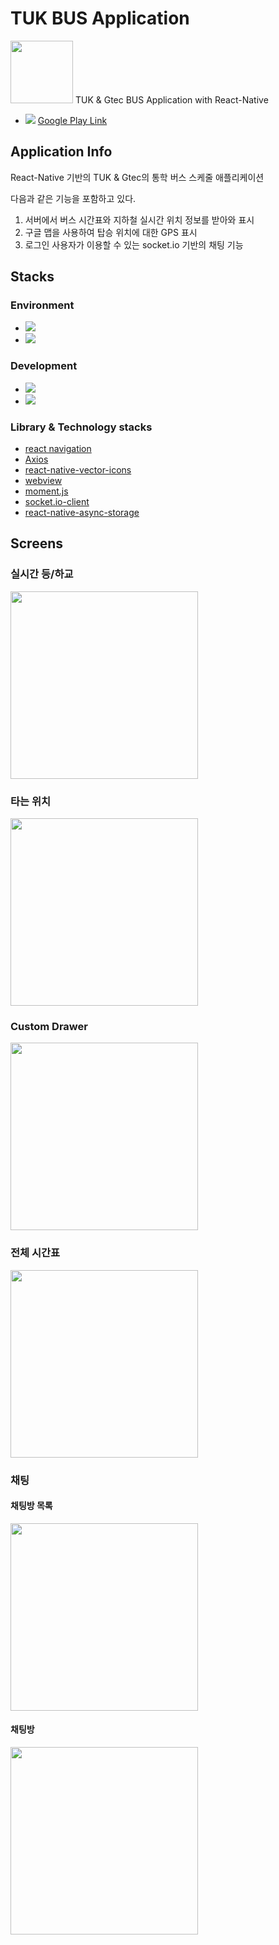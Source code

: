 # TUK BUS Application
<img src="./images/AppIcon.png" width=100>
TUK & Gtec BUS Application with React-Native

- <img src="https://img.shields.io/badge/googleplay-414141?style=flat-square&logo=googleplay&logoColor=black"/>  [Google Play Link](https://play.google.com/store/apps/details?id=com.tuk_bus&hl=en-KR)

## Application Info
React-Native 기반의 TUK & Gtec의 통학 버스 스케줄 애플리케이션

다음과 같은 기능을 포함하고 있다.
1. 서버에서 버스 시간표와 지하철 실시간 위치 정보를 받아와 표시
2. 구글 맵을 사용하여 탑승 위치에 대한 GPS 표시
3. 로그인 사용자가 이용할 수 있는 socket.io 기반의 채팅 기능

## Stacks
### Environment
- <img src="https://img.shields.io/badge/Visual Studio Code-007ACC?style=flat-square&logo=Visual Studio Code&logoColor=black"/>
- <img src="https://img.shields.io/badge/androidstudio-3DDC84?style=flat-square&logo=androidstudio&logoColor=black"/>

### Development
- <img src="https://img.shields.io/badge/ReactNative-61DAFB?style=flat-square&logo=React&logoColor=black"/>
- <img src="https://img.shields.io/badge/TypeScript-3178C6?style=flat-square&logo=TypeScript&logoColor=black"/>

### Library & Technology stacks
- [react navigation](https://reactnavigation.org)
- [Axios](https://github.com/axios/axios)
- [react-native-vector-icons](https://github.com/oblador/react-native-vector-icons)
- [webview](https://github.com/react-native-webview/react-native-webview)
- [moment.js](https://momentjs.com/)
- [socket.io-client](https://socket.io/)
- [react-native-async-storage](https://react-native-async-storage.github.io/async-storage/)


## Screens
### 실시간 등/하교
<img src="./images/toUniv.jpg" width=300>

### 타는 위치
<img src="./images/location.jpg" width=300>

### Custom Drawer
<img src="./images/drawer.jpg" width=300>

### 전체 시간표
<img src="./images/schedule.jpg" width=300>

### 채팅

#### 채팅방 목록
<img src="./images/chattingRoom.jpg" width=300>

#### 채팅방
<img src="./images/chat.jpg" width=300>

